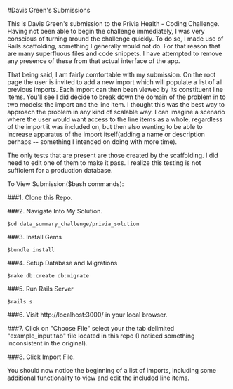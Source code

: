 #Davis Green's Submissions

This is Davis Green's submission to the Privia Health - Coding Challenge. Having not been able to begin the challenge immediately, I was very conscious of turning around the challenge quickly. To do so, I made use of Rails scaffolding, something I generally would not do. For that reason that are many superfluous files and code snippets. I have attempted to remove any presence of these from that actual interface of the app.

That being said, I am fairly comfortable with my submission. On the root page the user is invited to add a new import which will populate a list of all previous imports. Each import can then been viewed by its constituent line items. You'll see I did decide to break down the domain of the problem in to two models: the import and the line item. I thought this was the best way to approach the problem in any kind of scalable way. I can imagine a scenario where the user would want access to the line items as a whole, regardless of the import it was included on, but then also wanting to be able to increase apparatus of the import itself(adding a name or description perhaps -- something I intended on doing with more time).

The only tests that are present are those created by the scaffolding. I did need to edit one of them to make it pass. I realize this testing is not sufficient for a production database.

To View Submission($bash commands):

###1. Clone this Repo.

###2. Navigate Into My Solution.
  ```
  $cd data_summary_challenge/privia_solution
  ```

###3. Install Gems
  ```
  $bundle install
  ```

###4. Setup Database and Migrations
  ```
  $rake db:create db:migrate
  ```

###5. Run Rails Server
  ```
  $rails s
  ```

###6. Visit http://localhost:3000/ in your local browser.

###7. Click on "Choose File" select your the tab delimited "example_input.tab" file located in this repo (I noticed something inconsistent in the original).

###8. Click Import File.

You should now notice the beginning of a list of imports, including some additional functionality to view and edit the included line items.
